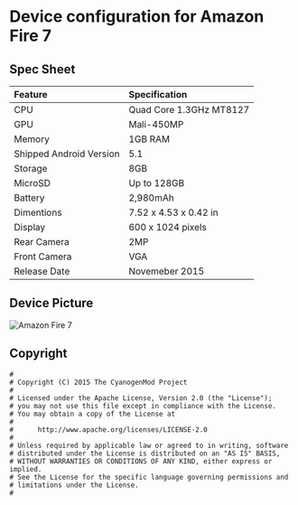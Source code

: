# Device configuration for Amazon Fire 7

## Spec Sheet
| Feature                 | Specification                     |
| :---------------------- | :-------------------------------- |
| CPU                     | Quad Core 1.3GHz MT8127           |
| GPU                     | Mali-450MP                        |
| Memory                  | 1GB RAM                           |
| Shipped Android Version | 5.1                               |
| Storage                 | 8GB                               |
| MicroSD                 | Up to 128GB                       |
| Battery                 | 2,980mAh                          |
| Dimentions              | 7.52 x 4.53 x 0.42 in             |
| Display                 | 600 x 1024 pixels                 |
| Rear Camera             | 2MP                               |
| Front Camera            | VGA                               |
| Release Date            | Novemeber 2015                    |

## Device Picture
![Amazon Fire 7](http://ecx.images-amazon.com/images/I/61EZr4mYcYL._SL1000_.jpg "Amazon Fire 7")

## Copyright

```
#
# Copyright (C) 2015 The CyanogenMod Project
#
# Licensed under the Apache License, Version 2.0 (the "License");
# you may not use this file except in compliance with the License.
# You may obtain a copy of the License at
#
#      http://www.apache.org/licenses/LICENSE-2.0
#
# Unless required by applicable law or agreed to in writing, software
# distributed under the License is distributed on an "AS IS" BASIS,
# WITHOUT WARRANTIES OR CONDITIONS OF ANY KIND, either express or implied.
# See the License for the specific language governing permissions and
# limitations under the License.
#
```
